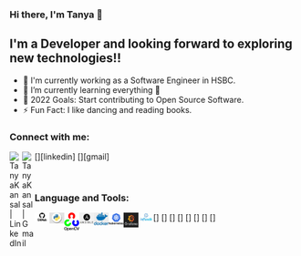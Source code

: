 ### Hi there, I'm Tanya 👋

## I'm a Developer and looking forward to exploring new technologies!!
- 🔭 I'm currently working as a Software Engineer in HSBC.
- 🌱 I’m currently learning everything 🤣 
- 🥅 2022 Goals: Start contributing to Open Source Software.
- ⚡ Fun Fact: I like dancing and reading books.

### Connect with me:

[<img align="left" alt="TanyaKansal | LinkedIn" width="22px" src="https://cdn.jsdelivr.net/npm/simple-icons@v3/icons/linkedin.svg" />][linkedin]
[<img align="left" alt="TanyaKansal | Gmail" width="22px" src="https://cdn.jsdelivr.net/npm/simple-icons@v3/icons/linkedin.svg" />][gmail]

<br />

### Language and Tools:

[<img align="left" alt="GitHub" width="26px" src="images/icons/github.png" />]
[<img align="left" alt="Python" width="26px" src="images/icons/python_log.jpeg" />]
[<img align="left" alt="OpenCV" width="26px" src="images/icons/opencv.png" />]
[<img align="left" alt="Ansible" width="26px" src="images/icons/ansible.png" />]
[<img align="left" alt="Docker" width="26px" src="images/icons/docker.jpeg" />]
[<img align="left" alt="Kubernetes" width="26px" src="images/icons/kubernetes.png" />]
[<img align="left" alt="Grafana" width="26px" src="images/icons/grafana.png" />]
[<img align="left" alt="Influxdb" width="26px" src="images/icons/influxdb.jpeg" />]
<br />
<br />



